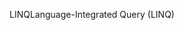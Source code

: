 <span data-ttu-id="fd085-101">LINQ</span><span class="sxs-lookup"><span data-stu-id="fd085-101">Language-Integrated Query (LINQ)</span></span>